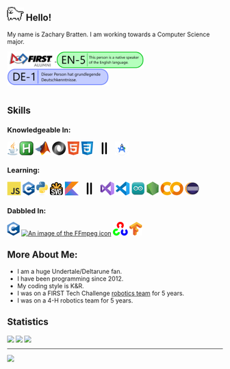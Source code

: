 <section>
  <h1><img height="32" src="icons/Toby.gif" alt="A moving image of the annoying dog from the game Undertale."/> Hello!</h1>
  <p>
    My name is Zachary Bratten. I am working towards a Computer Science major.
  </p>
  <a href="https://firstinspires.org/" target="_blank"><picture>
    <source srcset="icons/FIRSTAlumn-Dark.png" media="(prefers-color-scheme: dark)"/>
    <source srcset="icons/FIRSTAlumn-Light.png" media="(prefers-color-scheme: light), (prefers-color-scheme: no-preference)"/>
    <img align="center" height="40" alt="An image that says 'FIRST Alumni'" title="firstinspires.org" src="icons/FIRSTAlumn-Light.png"/>
  </picture></a>
  <picture>
    <a><img align="center" height="40" alt="An image that designates that this person is a native speaker of the English language" title="ILR Scale EN-5" src="icons/ILRScaleEN-5V2.png"/></a>
  </picture>
  <picture>
    <a><img align="center" height="40" alt="An image that designates that this person is a beginner speaker of the German language" title="ILR Scale DE-1" src="icons/ILRScaleDE-1.png"/></a>
  </picture>
</section>

<br>

<section>
  <h2>Skills</h2>
  <h3>Knowledgeable In:</h3>
  <p>
    <a href="https://www.java.com" target="_blank"><img height="32" src="icons/Java.png" alt="An image of the Java icon" title="Java"/></a>
    <a href="https://www.autohotkey.com" target="_blank"><img height="32" src="icons/AutoHotKey.png" alt="An image of the AutoHotKey icon" title="AutoHotKey"/></a>
    <a href="https://www.mathworks.com" target="_blank"><img height="32" src="icons/Matlab.png" alt="An image of the MATLAB icon" title="MATLAB"/></a>
    <a href="https://www.json.org" target="_blank"><img height="32" src="icons/JSON.svg" alt="An image of the JSON icon" title="JSON"/></a>
    <a href="https://en.wikipedia.org/wiki/HTML5" target="_blank"><img height="32" src="icons/HTML5.png" alt="An image of the HTML5 icon" title="HTML5"/></a>
    <a href="https://en.wikipedia.org/wiki/CSS" target="_blank"><img height="32" src="icons/CSS.png" alt="An image of the CSS icon" title="CSS"/></a>
    &nbsp;&nbsp;&nbsp;
    <a><img height="32" src="icons/DoubleLine.svg" alt="An image of two lines"/></a>
    &nbsp;&nbsp;&nbsp;
    <a href="https://developer.android.com/studio" target="_blank"><img height="32" src="icons/AS.svg" alt="An image of the Android Studio icon" title="Android Studio"/></a>
  </p>
  
  <section>
    <h3>Learning:</h3>
    <p>
      <a href="https://en.wikipedia.org/wiki/JavaScript" target="_blank"><img height="32" src="icons/JS.svg" alt="An image of the JavaScript icon" title="JavaScript"/></a>
      <a href="https://isocpp.org" target="_blank"><img height="32" src="icons/C++.svg" alt="An image of the C++ icon" title="C++"/></a>
      <a href="https://www.python.org" target="_blank"><img height="32" src="icons/Python.svg" alt="An image of the Python icon" title="Python"/></a>
      <a href="https://www.w3.org/Graphics/SVG/" target="_blank"><img height="32" src="icons/SVG.svg" alt="An image of the SVG icon" title="SVG"/></a>
      <a href="https://kotlinlang.org" target="_blank"><img height="32" src="icons/Kotlin.svg" alt="An image of the Kotlin icon" title="Kotlin"/></a>
      &nbsp;&nbsp;&nbsp;
      <a><img height="32" src="icons/DoubleLine.svg" alt="An image of two lines"/></a>
      &nbsp;&nbsp;&nbsp;
      <a href="https://visualstudio.microsoft.com" target="_blank"><img height="32" src="icons/VS.svg" alt="An image of the Visual Studio icon" title="Visual Studio"/></a>
      <a href="https://code.visualstudio.com" target="_blank"><img height="32" src="icons/VSCode.svg" alt="An image of the Visual Studio Code icon" title="Visual Studio Code"/></a>
      <a href="https://www.arduino.cc/en/software" target="_blank"><img height="32" src="icons/ArduinoIDE.svg" alt="An image of the Arduino IDE icon" title="Arduino IDE"/></a>
      <a href="https://nodejs.org" target="_blank"><img height="32" src="icons/NodeJS.png" alt="An image of the NodeJS icon" title="NodeJS"/></a>
      <a href="https://colab.google" target="_blank"><img height="32" src="icons/Colab.png" alt="An image of the Google Colab icon" title="Google Colab"/></a>
      <a href="https://www.eclipse.org/downloads" target="_blank"><img height="32" src="icons/Eclipse.png" alt="An image of the Eclipse icon" title="Eclipse"/></a>
    </p>
  </section>
  
  <section>
    <h3>Dabbled In:</h3>
    <p>
      <a href="https://en.wikipedia.org/wiki/C_(programming_language)" target="_blank"><img height="32" src="icons/C.svg" alt="An image of the C icon" title="C"/></a>
      <a href="https://ffmpeg.org" target="_blank"><img height="32" src="icons/FFmpeg.svg" alt="An image of the FFmpeg icon" title="FFmpeg"/></a>
      <a href="https://opencv.org" target="_blank"><img height="32" src="icons/OpenCV.png" alt="An image of the OpenCV icon" title="OpenCV"/></a>
      <a href="https://www.tensorflow.org" target="_blank"><img height="32" src="icons/TensorFlow.svg" alt="An image of the TensorFlow icon" title="TensorFlow"/></a>
    </p>
  </section>
</section>

<section>
  <h2>More About Me:</h2>
  <p>
    <ul>
      <li>I am a huge Undertale/Deltarune fan.</li>
      <li>I have been programming since 2012.</li>
      <li>My coding style is K&R.</li>
      <li>I was on a FIRST Tech Challenge <a href="https://www.lectriclegends.org" target="_blank">robotics team</a> for 5 years.</li>
      <li>I was on a 4-H robotics team for 5 years.</li>
    </ul>
  </p>
</section>

<section>
  <h2>Statistics</h2>
  <picture>
    <source srcset="https://github-readme-stats.vercel.app/api?username=thegreatonenamedzach&custom_title=GitHub%20Stats&show_icons=true&theme=dark" media="(prefers-color-scheme: dark)"/>
    <source srcset="https://github-readme-stats.vercel.app/api?username=thegreatonenamedzach&custom_title=GitHub%20Stats&show_icons=true" media="(prefers-color-scheme: light), (prefers-color-scheme: no-preference)"/>
    <a><img align="center" src="https://github-readme-stats.vercel.app/api?username=thegreatonenamedzach&custom_title=GitHub%20Stats&show_icons=true"/></a>
  </picture>
  <picture>
    <source srcset="https://github-readme-stats.vercel.app/api/top-langs/?username=thegreatonenamedzach&custom_title=Languages%20Used%20On%20GitHub&layout=compact&langs_count=8&theme=dark" media="(prefers-color-scheme: dark)"/>
    <source srcset="https://github-readme-stats.vercel.app/api/top-langs/?username=thegreatonenamedzach&custom_title=Languages%20Used%20On%20GitHub&layout=compact&langs_count=8" media="(prefers-color-scheme: light), (prefers-color-scheme: no-preference)"/>
    <a><img align="center" src="https://github-readme-stats.vercel.app/api/top-langs/?username=thegreatonenamedzach&custom_title=Languages%20Used%20On%20GitHub&layout=compact&langs_count=8"/></a>
  </picture>
  <picture>
    <source srcset="https://github-readme-stats.vercel.app/api/wakatime?username=thegreatonenamedzach&custom_title=Programming%20Stats%20(last%20365%20days)&layout=compact&theme=dark" media="(prefers-color-scheme: dark)"/>
    <source srcset="https://github-readme-stats.vercel.app/api/wakatime?username=thegreatonenamedzach&custom_title=Programming%20Stats%20(last%20year)&layout=compact" media="(prefers-color-scheme: light), (prefers-color-scheme: no-preference)"/>
    <img align="center" src="https://github-readme-stats.vercel.app/api/wakatime?username=thegreatonenamedzach&custom_title=Programming%20Stats%20(last%20year)&layout=compact"/>
  </picture>
  
  <hr>
  
  <picture>
    <source srcset="https://roadmap.sh/card/tall/665affe4b998f3b3c72bdb43?variant=dark&roadmaps=computer-science%2Cfull-stack%2Ccyber-security%2Cjava" media="(prefers-color-scheme: dark)"/>
    <source srcset="https://roadmap.sh/card/tall/665affe4b998f3b3c72bdb43?variant=light&roadmaps=computer-science%2Cfull-stack%2Ccyber-security%2Cjava" media="(prefers-color-scheme: light), (prefers-color-scheme: no-preference)"/>
    <img src="https://roadmap.sh/card/tall/665affe4b998f3b3c72bdb43&roadmaps=computer-science%2Cfull-stack%2Ccyber-security%2Cjava"/>
  </picture>
</section>
